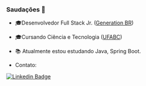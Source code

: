 ### Saudações 🖖 

- 🎓Desenvolvedor Full Stack Jr. ([Generation BR](https://brazil.generation.org/))

- 🎓Cursando Ciência e Tecnologia ([UFABC](https://cursos.ufabc.edu.br/bacharelado-em-neurociencia/discentes/matriz-curricular))

- 📚 Atualmente estou estudando Java, Spring Boot. 

- Contato: 

[![Linkedin Badge](https://img.shields.io/badge/-LinkedIn-0e76a8?style=flat-square&logo=Linkedin&logoColor=white)](https://www.linkedin.com/in/igor-milhomens/)
